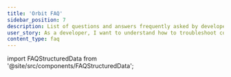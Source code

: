 ```yaml
---
title: 'Orbit FAQ'
sidebar_position: 7
description: List of questions and answers frequently asked by developers launching and working on Orbit chains
user_story: As a developer, I want to understand how to troubleshoot common issues when building and launching Orbit chains.
content_type: faq
---
```


import FAQStructuredData from '@site/src/components/FAQStructuredData';

<FAQStructuredData faqsId="building-orbit" />

<!-- todo: rename this slug 'faq' instead of 'troubleshooting'; redirect -->
